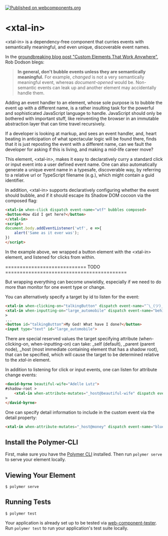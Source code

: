 [![Published on webcomponents.org](https://img.shields.io/badge/webcomponents.org-published-blue.svg)](https://www.webcomponents.org/element/bahrus/xtal-in)

# \<xtal-in\>

\<xtal-in\> is a dependency-free component that curries events with semantically meaningful, and even unique, discoverable event names.

In the [groundbreaking blog post "Custom Elements That Work Anywhere"](http://robdodson.me/interoperable-custom-elements/), Rob Dodson blegs:

> **In general, don't bubble events unless they are semantically meaningful.** For example, *changed* is not a very semantically
> meaningful event, whereas *document-opened* would be. Non-semantic events can leak up and another element may accidentally handle them. 

Adding an event handler to an element, whose sole purpose is to bubble the event up with a different name, is a rather insulting task for the powerful and sophisticated JavaScript language to handle.  JavaScript should only be bothered with important stuff, like reinventing the browser in an immutable abstraction layer that can time travel recursively.

If a developer is looking at markup, and sees an event handler, and, heart beating in anticipation of what spectacular logic will be found there, finds that it is just reposting the event with a different name, can we fault the developer for asking if this is living, and making a mid-life career move?

This element, \<xtal-in\>, makes it easy to declaratively curry a standard click or input event into a user defined event name. One can also automatically generate a unique event name in a typesafe, discoverable way, by referring to a relative url or TypeScript filename (e.g.), which might contain a guid identifier. 

In addition, \<xtal-in\> supports declaratively configuring whether the event should bubble, and if it should escape its Shadow DOM cocoon via the composed flag:


```html
<xtal-in when-click dispatch event-name="wtf" bubbles composed>
<button>How did I get here?</button>
</xtal-in>
<script>
document.body.addEventListener('wtf', e =>{
    alert('Same as it ever was');
})
</script>
```

In the example above, we wrapped a button element with the \<xtal-in\> element, and listened for clicks from within.

============================  TODO ==========================================

But wrapping everything can become unwieldly, especially if we need to do more than monitor for one event type or change.

You can alternatively specify a target by id to listen for the event:

```html
<xtal-in when-clicking-on="talkingButton" dispatch event-name="¯\_(ツ)_/¯" bubbles composed></xtal-in>
<xtal-in when-inputting-on="large_automobile" dispatch event-name="behind-the-wheel"></xtal-in>
>
...
<button id="talkingButton">My God! What have I done?</button>
<input type="text" id="large_automobile">
```

There are special reserved values the target specifying attribute (when-clicking-on, when-inputting-on) can take: _self (default), _parent (parent node), _host (most immediate containing element that has a shadow root), that can be specified, which will cause the target to be determined relative to the *xtal-in* element. 

In addition to listening for click or input events, one can listen for attribute change events:

```html
<david-byrne beautiful-wife="Adelle Lutz">
#shadow-root >
    <xtal-in when-attribute-mutates="_host@beautiful-wife" dispatch event-name="once-in-a-lifetime">
>
</david-byrne>
```

One can specify detail information to include in the custom event via the detail property:

```html
<xtal-in when-attribute-mutates="_host@money" dispatch event-name="blue-again" event-detail="[[waterFlow]]">
```



## Install the Polymer-CLI

First, make sure you have the [Polymer CLI](https://www.npmjs.com/package/polymer-cli) installed. Then run `polymer serve` to serve your element locally.

## Viewing Your Element

```
$ polymer serve
```

## Running Tests

```
$ polymer test
```

Your application is already set up to be tested via [web-component-tester](https://github.com/Polymer/web-component-tester). Run `polymer test` to run your application's test suite locally.
